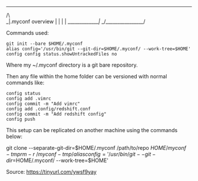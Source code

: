  ___________________
/\                  \
\_|.myconf overview |
  |                 |
  |   ______________|_
   \_/________________/

Commands used:

    git init --bare $HOME/.myconf
    alias config='/usr/bin/git --git-dir=$HOME/.myconf/ --work-tree=$HOME'
    config config status.showUntrackedFiles no

Where my ~/.myconf directory is a git bare repository. 

Then any file within the home folder can be versioned with normal commands like:

    config status
    config add .vimrc
    config commit -m "Add vimrc"
    config add .config/redshift.conf
    config commit -m "Add redshift config"
    config push

This setup can be replicated on another machine using the commands below:

git clone --separate-git-dir=$HOME/.myconf /path/to/repo $HOME/myconf-tmp
rm -r ~/myconf-tmp/
alias config='/usr/bin/git --git-dir=$HOME/.myconf/ --work-tree=$HOME'

Source: https://tinyurl.com/ywsf9yay
